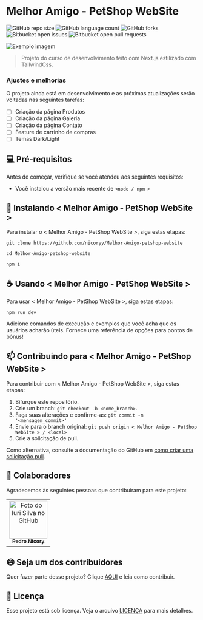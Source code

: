 # Melhor Amigo - PetShop WebSite

![GitHub repo size](https://img.shields.io/github/repo-size/nicoryy/Melhor-Amigo-petshop-website?style=for-the-badge)
![GitHub language count](https://img.shields.io/github/languages/count/nicoryy/Melhor-Amigo-petshop-website?style=for-the-badge)
![GitHub forks](https://img.shields.io/github/forks/nicoryy/Melhor-Amigo-petshop-website?style=for-the-badge)
![Bitbucket open issues](https://img.shields.io/bitbucket/issues/nicoryy/Melhor-Amigo-petshop-website?style=for-the-badge)
![Bitbucket open pull requests](https://img.shields.io/bitbucket/pr-raw/nicoryy/Melhor-Amigo-petshop-website?style=for-the-badge)

<img src="/assets/imagem.png" alt="Exemplo imagem">

> Projeto do curso de desenvolvimento feito com Next.js estilizado com TailwindCss.

### Ajustes e melhorias

O projeto ainda está em desenvolvimento e as próximas atualizações serão voltadas nas seguintes tarefas:

- [ ] Criação da página Produtos
- [ ] Criação da página Galeria
- [ ] Criação da página Contato
- [ ] Feature de carrinho de compras
- [ ] Temas Dark/Light

## 💻 Pré-requisitos

Antes de começar, verifique se você atendeu aos seguintes requisitos:

- Você instalou a versão mais recente de `<node / npm >`

## 🚀 Instalando < Melhor Amigo - PetShop WebSite >

Para instalar o < Melhor Amigo - PetShop WebSite >, siga estas etapas:

```
git clone https://github.com/nicoryy/Melhor-Amigo-petshop-website

cd Melhor-Amigo-petshop-website

npm i

```

## ☕ Usando < Melhor Amigo - PetShop WebSite >

Para usar < Melhor Amigo - PetShop WebSite >, siga estas etapas:

```
npm run dev
```

Adicione comandos de execução e exemplos que você acha que os usuários acharão úteis. Fornece uma referência de opções para pontos de bônus!

## 📫 Contribuindo para < Melhor Amigo - PetShop WebSite >

Para contribuir com < Melhor Amigo - PetShop WebSite >, siga estas etapas:

1. Bifurque este repositório.
2. Crie um branch: `git checkout -b <nome_branch>`.
3. Faça suas alterações e confirme-as: `git commit -m '<mensagem_commit>'`
4. Envie para o branch original: `git push origin < Melhor Amigo - PetShop WebSite > / <local>`
5. Crie a solicitação de pull.

Como alternativa, consulte a documentação do GitHub em [como criar uma solicitação pull](https://help.github.com/en/github/collaborating-with-issues-and-pull-requests/creating-a-pull-request).

## 🤝 Colaboradores

Agradecemos às seguintes pessoas que contribuíram para este projeto:

<table>
  <tr>
    <td align="center">
      <a href="#" title="defina o titulo do link">
        <img src="https://avatars.githubusercontent.com/u/96792563" width="100px;" alt="Foto do Iuri Silva no GitHub"/><br>
        <sub>
          <b>Pedro Nicory</b>
        </sub>
      </a>
    </td>
  </tr>
</table>

## 😄 Seja um dos contribuidores

Quer fazer parte desse projeto? Clique [AQUI](CONTRIBUTING.md) e leia como contribuir.

## 📝 Licença

Esse projeto está sob licença. Veja o arquivo [LICENÇA](LICENSE.md) para mais detalhes.
